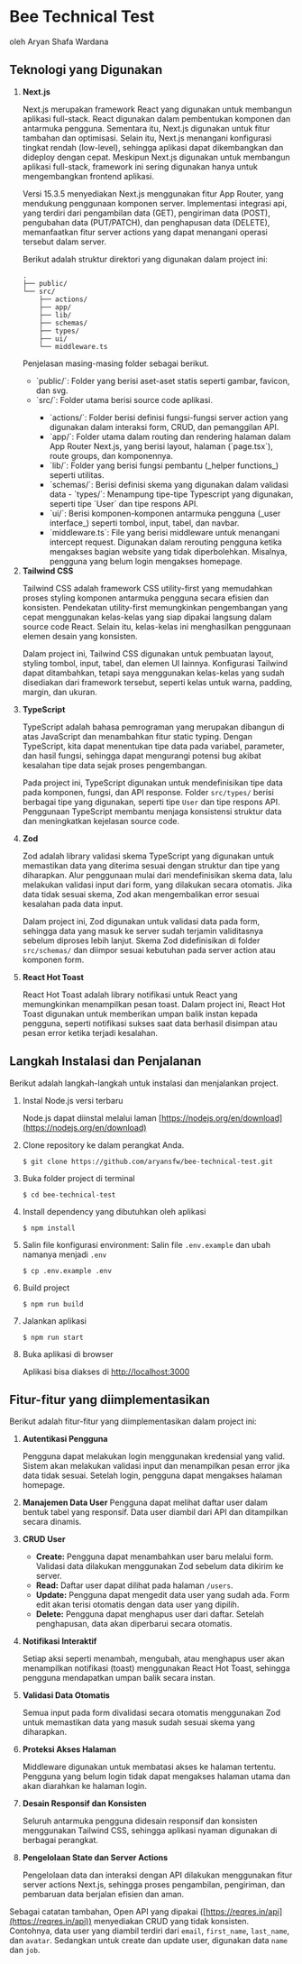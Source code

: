 # Bee Technical Test

oleh Aryan Shafa Wardana

## Teknologi yang Digunakan

<ol>
<li><strong>Next.js</strong></li>

Next.js merupakan framework React yang digunakan untuk membangun aplikasi full-stack. React digunakan dalam pembentukan komponen dan antarmuka pengguna. Sementara itu, Next.js digunakan untuk fitur tambahan dan optimisasi. Selain itu, Next.js menangani konfigurasi tingkat rendah (low-level), sehingga aplikasi dapat dikembangkan dan dideploy dengan cepat. Meskipun Next.js digunakan untuk membangun aplikasi full-stack, framework ini sering digunakan hanya untuk mengembangkan frontend aplikasi.

Versi 15.3.5 menyediakan Next.js menggunakan fitur App Router, yang mendukung penggunaan komponen server. Implementasi integrasi api, yang terdiri dari pengambilan data (GET), pengiriman data (POST), pengubahan data (PUT/PATCH), dan penghapusan data (DELETE), memanfaatkan fitur server actions yang dapat menangani operasi tersebut dalam server.

Berikut adalah struktur direktori yang digunakan dalam project ini:

```
.
├── public/
└── src/
    ├── actions/
    ├── app/
    ├── lib/
    ├── schemas/
    ├── types/
    ├── ui/
    └── middleware.ts
```

Penjelasan masing-masing folder sebagai berikut.

<ul>
    <li> `public/`: Folder yang berisi aset-aset statis seperti gambar, favicon, dan svg.</li>
    <li> `src/`: Folder utama berisi source code aplikasi.</li>
    <ul>
        <li>`actions/`: Folder berisi definisi fungsi-fungsi server action yang digunakan dalam interaksi form, CRUD, dan pemanggilan API.</li>
        <li>`app/`: Folder utama dalam routing dan rendering halaman dalam App Router Next.js, yang berisi layout, halaman (`page.tsx`), route groups, dan komponennya.</li>
        <li>`lib/`: Folder yang berisi fungsi pembantu (_helper functions_) seperti utilitas.</li>
        <li> `schemas/`: Berisi definisi skema yang digunakan dalam validasi data - `types/`: Menampung tipe-tipe Typescript yang digunakan, seperti tipe `User` dan tipe respons API. </li>
        <li>`ui/`: Berisi komponen-komponen antarmuka pengguna (_user interface_) seperti tombol, input, tabel, dan navbar.</li>
        <li>`middleware.ts`: File yang berisi middleware untuk menangani intercept request. Digunakan dalam rerouting pengguna ketika mengakses bagian website yang tidak diperbolehkan. Misalnya, pengguna yang belum login mengakses homepage.</li>
    </ul>
</ul>

<li><strong>Tailwind CSS</strong></li>

Tailwind CSS adalah framework CSS utility-first yang memudahkan proses styling komponen antarmuka pengguna secara efisien dan konsisten. Pendekatan utility-first memungkinkan pengembangan yang cepat menggunakan kelas-kelas yang siap dipakai langsung dalam source code React. Selain itu, kelas-kelas ini menghasilkan penggunaan elemen desain yang konsisten.

Dalam project ini, Tailwind CSS digunakan untuk pembuatan layout, styling tombol, input, tabel, dan elemen UI lainnya. Konfigurasi Tailwind dapat ditambahkan, tetapi saya menggunakan kelas-kelas yang sudah disediakan dari framework tersebut, seperti kelas untuk warna, padding, margin, dan ukuran.

<li><strong>TypeScript</strong></li>

TypeScript adalah bahasa pemrograman yang merupakan dibangun di atas JavaScript dan menambahkan fitur static typing. Dengan TypeScript, kita dapat menentukan tipe data pada variabel, parameter, dan hasil fungsi, sehingga dapat mengurangi potensi bug akibat kesalahan tipe data sejak proses pengembangan.

Pada project ini, TypeScript digunakan untuk mendefinisikan tipe data pada komponen, fungsi, dan API response. Folder `src/types/` berisi berbagai tipe yang digunakan, seperti tipe `User` dan tipe respons API. Penggunaan TypeScript membantu menjaga konsistensi struktur data dan meningkatkan kejelasan source code.

<li><strong>Zod</strong></li>

Zod adalah library validasi skema TypeScript yang digunakan untuk memastikan data yang diterima sesuai dengan struktur dan tipe yang diharapkan. Alur penggunaan mulai dari mendefinisikan skema data, lalu melakukan validasi input dari form, yang dilakukan secara otomatis. Jika data tidak sesuai skema, Zod akan mengembalikan error sesuai kesalahan pada data input.

Dalam project ini, Zod digunakan untuk validasi data pada form, sehingga data yang masuk ke server sudah terjamin validitasnya sebelum diproses lebih lanjut. Skema Zod didefinisikan di folder `src/schemas/` dan diimpor sesuai kebutuhan pada server action atau komponen form.

<li><strong>React Hot Toast</strong></li>

React Hot Toast adalah library notifikasi untuk React yang memungkinkan menampilkan pesan toast. Dalam project ini, React Hot Toast digunakan untuk memberikan umpan balik instan kepada pengguna, seperti notifikasi sukses saat data berhasil disimpan atau pesan error ketika terjadi kesalahan.

</ol>

## Langkah Instalasi dan Penjalanan

Berikut adalah langkah-langkah untuk instalasi dan menjalankan project.

<ol>

<li>Instal Node.js versi terbaru</li>

Node.js dapat diinstal melalui laman [https://nodejs.org/en/download](https://nodejs.org/en/download)

<li>Clone repository ke dalam perangkat Anda.</li>

```console
$ git clone https://github.com/aryansfw/bee-technical-test.git
```

<li> Buka folder project di terminal </li>

```console
$ cd bee-technical-test
```

<li> Install dependency yang dibutuhkan oleh aplikasi </li>

```console
$ npm install
```

<li>Salin file konfigurasi environment: Salin file <code>.env.example</code> dan ubah namanya menjadi <code>.env</code> </li>

```console
$ cp .env.example .env
```

<li> Build project </li>

```console
$ npm run build
```

<li> Jalankan aplikasi </li>

```console
$ npm run start
```

<li> Buka aplikasi di browser </li>

Aplikasi bisa diakses di [http://localhost:3000](http://localhost:3000)

</ol>

## Fitur-fitur yang diimplementasikan

Berikut adalah fitur-fitur yang diimplementasikan dalam project ini:

1. **Autentikasi Pengguna**

   Pengguna dapat melakukan login menggunakan kredensial yang valid. Sistem akan melakukan validasi input dan menampilkan pesan error jika data tidak sesuai. Setelah login, pengguna dapat mengakses halaman homepage.

2. **Manajemen Data User**
   Pengguna dapat melihat daftar user dalam bentuk tabel yang responsif. Data user diambil dari API dan ditampilkan secara dinamis.

3. **CRUD User**

   - **Create:** Pengguna dapat menambahkan user baru melalui form. Validasi data dilakukan menggunakan Zod sebelum data dikirim ke server.
   - **Read:** Daftar user dapat dilihat pada halaman `/users`.
   - **Update:** Pengguna dapat mengedit data user yang sudah ada. Form edit akan terisi otomatis dengan data user yang dipilih.
   - **Delete:** Pengguna dapat menghapus user dari daftar. Setelah penghapusan, data akan diperbarui secara otomatis.

4. **Notifikasi Interaktif**

   Setiap aksi seperti menambah, mengubah, atau menghapus user akan menampilkan notifikasi (toast) menggunakan React Hot Toast, sehingga pengguna mendapatkan umpan balik secara instan.

5. **Validasi Data Otomatis**

   Semua input pada form divalidasi secara otomatis menggunakan Zod untuk memastikan data yang masuk sudah sesuai skema yang diharapkan.

6. **Proteksi Akses Halaman**

   Middleware digunakan untuk membatasi akses ke halaman tertentu. Pengguna yang belum login tidak dapat mengakses halaman utama dan akan diarahkan ke halaman login.

7. **Desain Responsif dan Konsisten**

   Seluruh antarmuka pengguna didesain responsif dan konsisten menggunakan Tailwind CSS, sehingga aplikasi nyaman digunakan di berbagai perangkat.

8. **Pengelolaan State dan Server Actions**

   Pengelolaan data dan interaksi dengan API dilakukan menggunakan fitur server actions Next.js, sehingga proses pengambilan, pengiriman, dan pembaruan data berjalan efisien dan aman.

Sebagai catatan tambahan, Open API yang dipakai ([https://reqres.in/api](https://reqres.in/api)) menyediakan CRUD yang tidak konsisten. Contohnya, data user yang diambil terdiri dari `email`, `first_name`, `last_name`, dan `avatar`. Sedangkan untuk create dan update user, digunakan data `name` dan `job`.
